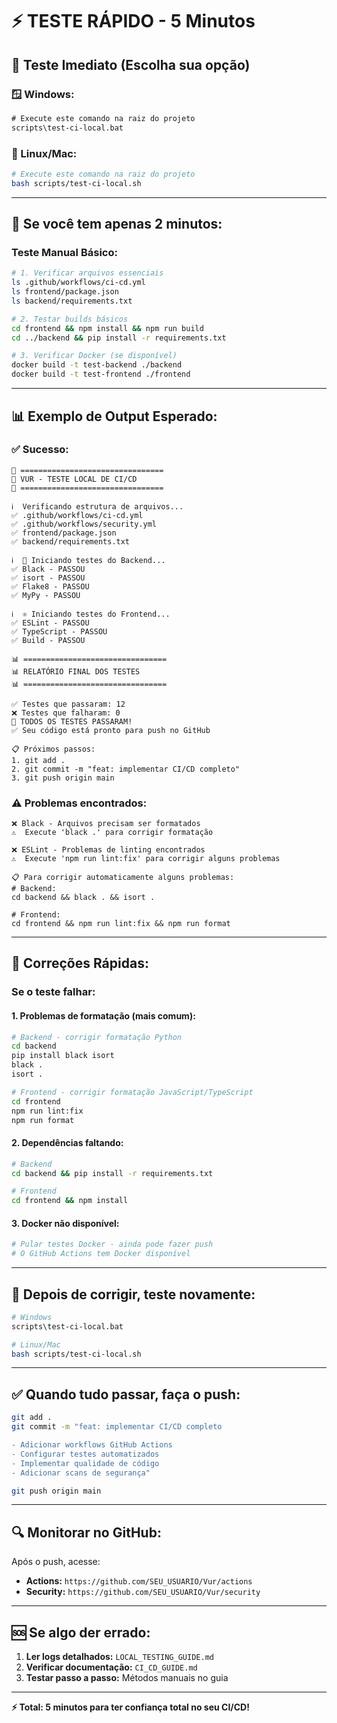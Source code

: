 # ⚡ **TESTE RÁPIDO - 5 Minutos**

## 🚀 **Teste Imediato (Escolha sua opção)**

### **🪟 Windows:**
```cmd
# Execute este comando na raiz do projeto
scripts\test-ci-local.bat
```

### **🐧 Linux/Mac:**
```bash
# Execute este comando na raiz do projeto
bash scripts/test-ci-local.sh
```

---

## 🎯 **Se você tem apenas 2 minutos:**

### **Teste Manual Básico:**
```bash
# 1. Verificar arquivos essenciais
ls .github/workflows/ci-cd.yml
ls frontend/package.json
ls backend/requirements.txt

# 2. Testar builds básicos
cd frontend && npm install && npm run build
cd ../backend && pip install -r requirements.txt

# 3. Verificar Docker (se disponível)
docker build -t test-backend ./backend
docker build -t test-frontend ./frontend
```

---

## 📊 **Exemplo de Output Esperado:**

### **✅ Sucesso:**
```
🧪 ================================
🧪 VUR - TESTE LOCAL DE CI/CD
🧪 ================================

ℹ️  Verificando estrutura de arquivos...
✅ .github/workflows/ci-cd.yml
✅ .github/workflows/security.yml
✅ frontend/package.json
✅ backend/requirements.txt

ℹ️  🐍 Iniciando testes do Backend...
✅ Black - PASSOU
✅ isort - PASSOU
✅ Flake8 - PASSOU
✅ MyPy - PASSOU

ℹ️  ⚛️ Iniciando testes do Frontend...
✅ ESLint - PASSOU
✅ TypeScript - PASSOU
✅ Build - PASSOU

📊 ================================
📊 RELATÓRIO FINAL DOS TESTES
📊 ================================

✅ Testes que passaram: 12
❌ Testes que falharam: 0
🎉 TODOS OS TESTES PASSARAM!
✅ Seu código está pronto para push no GitHub

📋 Próximos passos:
1. git add .
2. git commit -m "feat: implementar CI/CD completo"
3. git push origin main
```

### **⚠️ Problemas encontrados:**
```
❌ Black - Arquivos precisam ser formatados
⚠️  Execute 'black .' para corrigir formatação

❌ ESLint - Problemas de linting encontrados
⚠️  Execute 'npm run lint:fix' para corrigir alguns problemas

📋 Para corrigir automaticamente alguns problemas:
# Backend:
cd backend && black . && isort .

# Frontend:
cd frontend && npm run lint:fix && npm run format
```

---

## 🔧 **Correções Rápidas:**

### **Se o teste falhar:**

#### **1. Problemas de formatação (mais comum):**
```bash
# Backend - corrigir formatação Python
cd backend
pip install black isort
black .
isort .

# Frontend - corrigir formatação JavaScript/TypeScript
cd frontend
npm run lint:fix
npm run format
```

#### **2. Dependências faltando:**
```bash
# Backend
cd backend && pip install -r requirements.txt

# Frontend  
cd frontend && npm install
```

#### **3. Docker não disponível:**
```bash
# Pular testes Docker - ainda pode fazer push
# O GitHub Actions tem Docker disponível
```

---

## 🎯 **Depois de corrigir, teste novamente:**

```bash
# Windows
scripts\test-ci-local.bat

# Linux/Mac
bash scripts/test-ci-local.sh
```

---

## ✅ **Quando tudo passar, faça o push:**

```bash
git add .
git commit -m "feat: implementar CI/CD completo

- Adicionar workflows GitHub Actions
- Configurar testes automatizados
- Implementar qualidade de código
- Adicionar scans de segurança"

git push origin main
```

---

## 🔍 **Monitorar no GitHub:**

Após o push, acesse:
- **Actions:** `https://github.com/SEU_USUARIO/Vur/actions`
- **Security:** `https://github.com/SEU_USUARIO/Vur/security`

---

## 🆘 **Se algo der errado:**

1. **Ler logs detalhados:** `LOCAL_TESTING_GUIDE.md`
2. **Verificar documentação:** `CI_CD_GUIDE.md`
3. **Testar passo a passo:** Métodos manuais no guia

---

**⚡ Total: 5 minutos para ter confiança total no seu CI/CD!** 